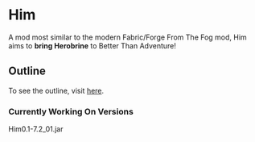 # Him
A mod most similar to the modern Fabric/Forge From The Fog mod, Him aims to **bring Herobrine** to Better Than Adventure!

## Outline
To see the outline, visit [here](https://discord.com/channels/1260019082280042546/1266120896829984941).

### Currently Working On Versions
Him0.1-7.2_01.jar
